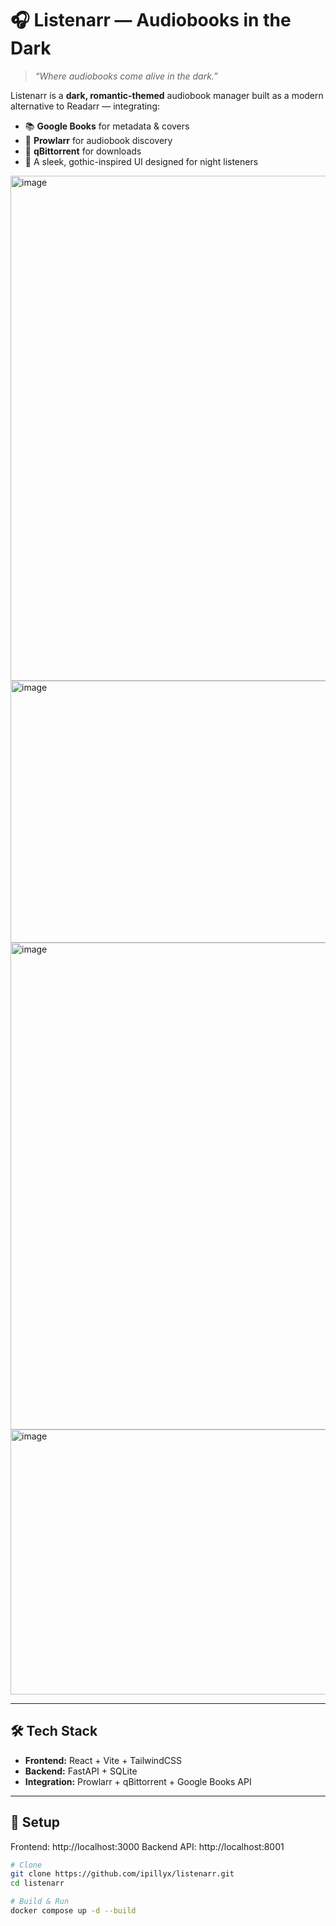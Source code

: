 # 🎧 Listenarr — Audiobooks in the Dark

> *“Where audiobooks come alive in the dark.”*

Listenarr is a **dark, romantic-themed** audiobook manager built as a modern alternative to Readarr — integrating:
- 📚 **Google Books** for metadata & covers  
- 🧲 **Prowlarr** for audiobook discovery  
- 💾 **qBittorrent** for downloads  
- 🎨 A sleek, gothic-inspired UI designed for night listeners

<img width="1312" height="808" alt="image" src="https://github.com/user-attachments/assets/b2ce76a0-405f-4b7c-9b66-d97166d59061" />
<img width="1904" height="419" alt="image" src="https://github.com/user-attachments/assets/a6f61575-4d34-465e-a5b8-e990d569edb6" />
<img width="1894" height="779" alt="image" src="https://github.com/user-attachments/assets/16696abe-5fa9-4812-8b86-6cef247faae0" />
<img width="1914" height="424" alt="image" src="https://github.com/user-attachments/assets/998794e7-f62d-4965-97ef-59453db0232e" />


---

## 🛠️ Tech Stack
- **Frontend:** React + Vite + TailwindCSS  
- **Backend:** FastAPI + SQLite  
- **Integration:** Prowlarr + qBittorrent + Google Books API  

---

## 🚀 Setup

Frontend: http://localhost:3000
Backend API: http://localhost:8001

```bash
# Clone
git clone https://github.com/ipillyx/listenarr.git
cd listenarr

# Build & Run
docker compose up -d --build




